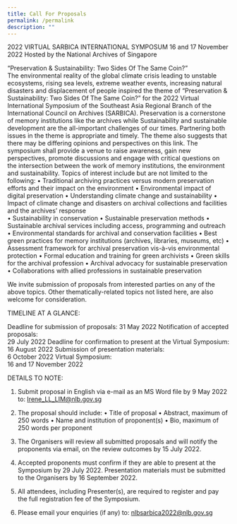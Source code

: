 ```yaml
---
title: Call For Proposals
permalink: /permalink
description: ""
---
```

2022 VIRTUAL SARBICA INTERNATIONAL SYMPOSUM
16 and 17 November 2022 
Hosted by the National Archives of Singapore 

“Preservation & Sustainability: Two Sides Of The Same Coin?”  
The environmental reality of the global climate crisis leading to unstable ecosystems, rising sea levels, extreme weather events, increasing natural disasters and displacement of people  inspired the theme of “Preservation & Sustainability: Two Sides Of The Same Coin?” for the 2022 Virtual International Symposium of the Southeast Asia Regional Branch of the International Council on Archives (SARBICA). Preservation is a cornerstone of memory institutions like the archives while Sustainability and sustainable development are the all-important challenges of our times. Partnering both issues in the theme is appropriate and timely. The theme also suggests that there may be differing opinions and perspectives on this link. The symposium shall provide a venue to raise awareness, gain new perspectives, promote discussions and engage with critical questions on the intersection between the work of memory institutions, the environment and sustainability. 
Topics of interest include but are not limited to the following: 
•	Traditional archiving practices versus modern preservation efforts and  their impact on the environment
•	Environmental impact of digital preservation
•	Understanding climate change and sustainability 
•	Impact of climate change and disasters on archival collections and facilities and the archives’ response  
•	Sustainability in conservation
•	Sustainable preservation methods 
•	Sustainable archival services including access, programming  and outreach 
•	Environmental standards for archival and conservation facilities
•	Best green practices for memory institutions (archives, libraries, museums, etc) 
•	Assessment framework for archival preservation vis-à-vis  environmental protection
•	Formal education and training for green archivists
•	Green skills for the archival profession 
•	Archival advocacy for sustainable preservation  
•	Collaborations with allied professions in sustainable preservation 

We invite   submission of   proposals from   interested parties on any of the above topics. Other thematically-related topics not listed here, are also welcome for consideration.


TIMELINE AT A GLANCE:

Deadline for submission of proposals: 
31 May 2022
Notification of accepted proposals:                                                                       
29 July  2022 
Deadline for confirmation to present at the Virtual Symposium:
16 August 2022
Submission of presentation materials:                                                            
6 October 2022
Virtual Symposium:                                                                       
16 and 17 November 2022 	                                               

		
DETAILS TO NOTE:

1.	Submit proposal in English via e-mail as an MS Word file by 9 May 2022 to:
Irene_LL_LIM@nlb.gov.sg 

2.	The proposal should include: 
•	Title of proposal
•	Abstract, maximum of 250 words 
•	Name and institution  of proponent(s)
•	Bio, maximum of 250 words per proponent 

3.	The Organisers will review all submitted proposals and will notify the proponents via email, on the review outcomes   by 15 July 2022.

4.	Accepted proponents must confirm if they are able to present at the Symposium  by 29 July 2022.  Presentation materials must be submitted to the Organisers by 16 September 2022.

5.	All attendees, including Presenter(s), are required to register and pay the full registration fee of the Symposium. 

6.	Please email your enquiries (if any) to:
      nlbsarbica2022@nlb.gov.sg